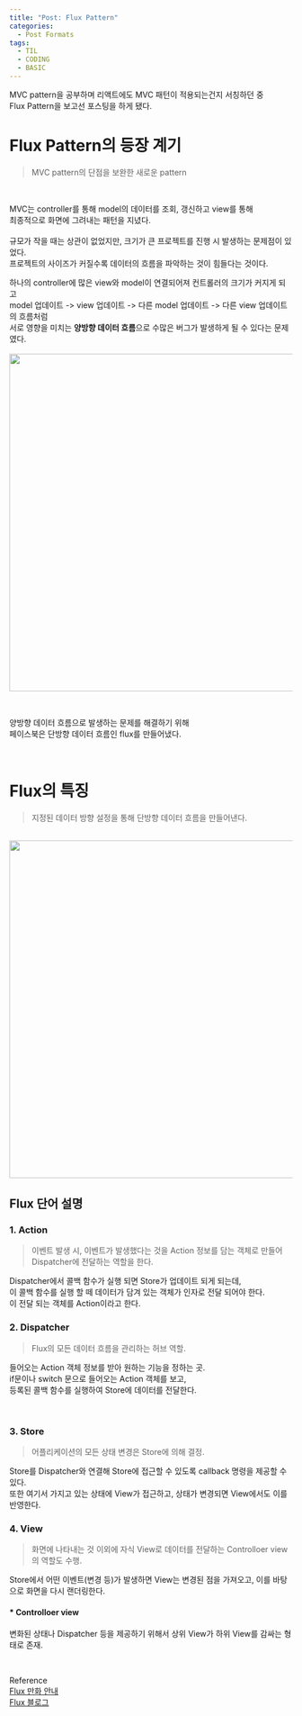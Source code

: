 ```yaml
---
title: "Post: Flux Pattern"
categories:
  - Post Formats
tags:
  - TIL
  - CODING
  - BASIC
---
```


MVC pattern을 공부하며 리액트에도 MVC 패턴이 적용되는건지 서칭하던 중<br>
Flux Pattern을 보고선 포스팅을 하게 됐다.

# Flux Pattern의 등장 계기

> MVC pattern의 단점을 보완한 새로운 pattern

<br>

MVC는 controller를 통해 model의 데이터를 조회, 갱신하고 view를 통해<br>
최종적으로 화면에 그려내는 패턴을 지녔다.<br>
<br>
규모가 작을 때는 상관이 없었지만, 크기가 큰 프로젝트를 진행 시 발생하는 문제점이 있었다.<br>
프로젝트의 사이즈가 커질수록 데이터의 흐름을 파악하는 것이 힘들다는 것이다.<br>

하나의 controller에 많은 view와 model이 연결되어져 컨트롤러의 크기가 커지게 되고<br>
model 업데이트 -> view 업데이트 -> 다른 model 업데이트 -> 다른 view 업데이트의 흐름처럼<br>
서로 영향을 미치는 <strong>양방향 데이터 흐름</strong>으로 수많은 버그가 발생하게 될 수 있다는 문제였다.<br>
<br>
<img src='https://img1.daumcdn.net/thumb/R1280x0/?scode=mtistory2&fname=https%3A%2F%2Fblog.kakaocdn.net%2Fdn%2FALrHe%2FbtqBTMSuHfN%2FZlW9i9ET34e90APgCRChk1%2Fimg.png' width='600px'/>

<br>

양방향 데이터 흐름으로 발생하는 문제를 해결하기 위해<br>
페이스북은 단방향 데이터 흐름인 flux를 만들어냈다.<br>

<br>

# Flux의 특징
> 지정된 데이터 방향 설정을 통해 단방향 데이터 흐름을 만들어낸다.

<br>

<img src='https://miro.medium.com/max/1400/0*1IFslbZI-7Id2rOE.png' width='600px'/>

<br>

## Flux 단어 설명

### 1. Action
> 이벤트 발생 시, 이벤트가 발생했다는 것을 Action 정보를 담는 객체로 만들어 Dispatcher에 전달하는 역할을 한다.

Dispatcher에서 콜백 함수가 실행 되면 Store가 업데이트 되게 되는데,<br>
이 콜백 함수를 실행 할 떼 데이터가 담겨 있는 객체가 인자로 전달 되어야 한다.<br>
이 전달 되는 객체를 Action이라고 한다.
<br>

### 2. Dispatcher
> Flux의 모든 데이터 흐름을 관리하는 허브 역할.

들어오는 Action 객체 정보를 받아 원하는 기능을 정하는 곳.<br>
if문이나 switch 문으로 들어오는 Action 객체를 보고,<br>
등록된 콜백 함수를 실행하여 Store에 데이터를 전달한다.<br>

<br>

### 3. Store
> 어플리케이션의 모든 상태 변경은 Store에 의해 결정.

Store를 Dispatcher와 연결해 Store에 접근할 수 있도록 callback 명령을 제공할 수 있다.<br>
또한 여기서 가지고 있는 상태에 View가 접근하고, 상태가 변경되면 View에서도 이를 반영한다.<br>


### 4. View
> 화면에 나타내는 것 이외에 자식 View로 데이터를 전달하는 Controlloer view의 역할도 수행.

Store에서 어떤 이벤트(변경 등)가 발생하면 View는 변경된 점을 가져오고, 이를 바탕으로 화면을 다시 랜더링한다.

#### * Controlloer view
변화된 상태나 Dispatcher 등을 제공하기 위해서 상위 View가 하위 View를 감싸는 형태로 존재.

<br>

Reference<br>
[Flux 만화 안내](https://bestalign.github.io/translation/cartoon-guide-to-flux/)<br>
[Flux 블로그](https://beomy.tistory.com/44)<br>

